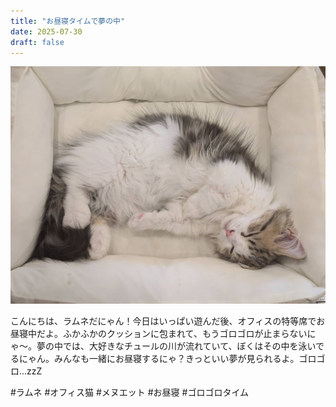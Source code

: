 ```yaml
---
title: "お昼寝タイムで夢の中"
date: 2025-07-30
draft: false
---
```


![今日のぼく](/images/cat-2025-07-30T12-22-26.jpg)

こんにちは、ラムネだにゃん！今日はいっぱい遊んだ後、オフィスの特等席でお昼寝中だよ。ふかふかのクッションに包まれて、もうゴロゴロが止まらないにゃ〜。夢の中では、大好きなチュールの川が流れていて、ぼくはその中を泳いでるにゃん。みんなも一緒にお昼寝するにゃ？きっといい夢が見られるよ。ゴロゴロ...zzZ

#ラムネ #オフィス猫 #メヌエット #お昼寝 #ゴロゴロタイム